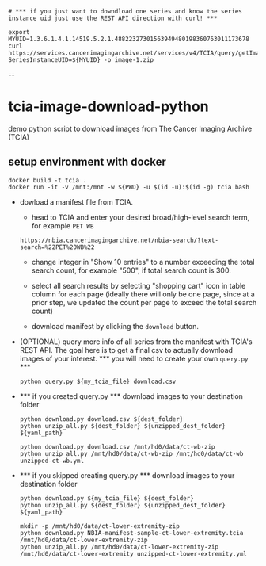 

```
# *** if you just want to downdload one series and know the series instance uid just use the REST API direction with curl! ***

export MYUID=1.3.6.1.4.1.14519.5.2.1.48822327301563949480198360763011173678
curl https://services.cancerimagingarchive.net/services/v4/TCIA/query/getImage?SeriesInstanceUID=${MYUID} -o image-1.zip

```


--


# tcia-image-download-python
demo python script to download images from The Cancer Imaging Archive (TCIA)


## setup environment with docker

```
docker build -t tcia .
docker run -it -v /mnt:/mnt -w ${PWD} -u $(id -u):$(id -g) tcia bash
```

* dowload a manifest file from TCIA.

    * head to TCIA and enter your desired broad/high-level search term, for example `PET WB` 

    ```
    https://nbia.cancerimagingarchive.net/nbia-search/?text-search=%22PET%20WB%22
    ```

    *  change integer in "Show 10 entries" to a number exceeding the total search count, for example "500", if total search count is 300.

    * select all search results by selecting "shopping cart" icon in table column for each page (ideally there will only be one page, since at a prior step, we updated the count per page to exceed the total search count)

    * download manifest by clicking the `download` button.


* (OPTIONAL) query more info of all series from the manifest with TCIA's REST API. The goal here is to get a final csv to actually download images of your interest. *** you will need to create your own `query.py` ***

    ```
    python query.py ${my_tcia_file} download.csv
    ```

* *** if you created query.py *** download images to your destination folder 

    ```
    python download.py download.csv ${dest_folder}
    python unzip_all.py ${dest_folder} ${unzipped_dest_folder} ${yaml_path}
    ```

    ```
    python download.py download.csv /mnt/hd0/data/ct-wb-zip
    python unzip_all.py /mnt/hd0/data/ct-wb-zip /mnt/hd0/data/ct-wb unzipped-ct-wb.yml
    ```
    
* *** if you skipped creating query.py *** download images to your destination folder 

    ```
    python download.py ${my_tcia_file} ${dest_folder}
    python unzip_all.py ${dest_folder} ${unzipped_dest_folder} ${yaml_path}
    ```

    ```
    mkdir -p /mnt/hd0/data/ct-lower-extremity-zip
    python download.py NBIA-manifest-sample-ct-lower-extremity.tcia /mnt/hd0/data/ct-lower-extremity-zip
    python unzip_all.py /mnt/hd0/data/ct-lower-extremity-zip /mnt/hd0/data/ct-lower-extremity unzipped-ct-lower-extremity.yml
    ```
